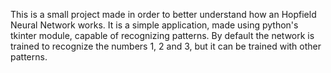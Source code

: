This is a small project made in order to better understand how an Hopfield Neural Network works. It is a simple application, made using python's tkinter module, capable of recognizing patterns. By default the network is trained to recognize the numbers 1, 2 and 3, but it can be trained with other patterns.
